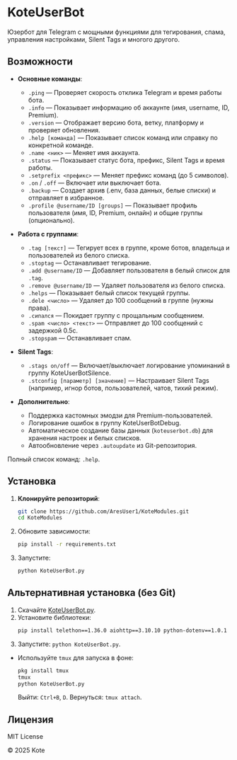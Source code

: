# KoteUserBot
Юзербот для Telegram с мощными функциями для тегирования, спама, управления настройками, Silent Tags и многого другого.

## Возможности
- **Основные команды**:
  - `.ping` — Проверяет скорость отклика Telegram и время работы бота.
  - `.info` — Показывает информацию об аккаунте (имя, username, ID, Premium).
  - `.version` — Отображает версию бота, ветку, платформу и проверяет обновления.
  - `.help [команда]` — Показывает список команд или справку по конкретной команде.
  - `.name <ник>` — Меняет имя аккаунта.
  - `.status` — Показывает статус бота, префикс, Silent Tags и время работы.
  - `.setprefix <префикс>` — Меняет префикс команд (до 5 символов).
  - `.on` / `.off` — Включает или выключает бота.
  - `.backup` — Создает архив (.env, база данных, белые списки) и отправляет в избранное.
  - `.profile @username/ID [groups]` — Показывает профиль пользователя (имя, ID, Premium, онлайн) и общие группы (опционально).

- **Работа с группами**:
  - `.tag [текст]` — Тегирует всех в группе, кроме ботов, владельца и пользователей из белого списка.
  - `.stoptag` — Останавливает тегирование.
  - `.add @username/ID` — Добавляет пользователя в белый список для `.tag`.
  - `.remove @username/ID` — Удаляет пользователя из белого списка.
  - `.helps` — Показывает белый список текущей группы.
  - `.dele <число>` — Удаляет до 100 сообщений в группе (нужны права).
  - `.сипался` — Покидает группу с прощальным сообщением.
  - `.spam <число> <текст>` — Отправляет до 100 сообщений с задержкой 0.5с.
  - `.stopspam` — Останавливает спам.

- **Silent Tags**:
  - `.stags on/off` — Включает/выключает логирование упоминаний в группу KoteUserBotSilence.
  - `.stconfig [параметр] [значение]` — Настраивает Silent Tags (например, игнор ботов, пользователей, чатов, тихий режим).

- **Дополнительно**:
  - Поддержка кастомных эмодзи для Premium-пользователей.
  - Логирование ошибок в группу KoteUserBotDebug.
  - Автоматическое создание базы данных (`koteuserbot.db`) для хранения настроек и белых списков.
  - Автообновление через `.autoupdate` из Git-репозитория.

Полный список команд: `.help`.

## Установка
1. **Клонируйте репозиторий**:
   ```bash
   git clone https://github.com/AresUser1/KoteModules.git
   cd KoteModules
     ```
     
2. Обновите зависимости:
   ```bash
   pip install -r requirements.txt
   ```
3. Запустите:
   ```bash
   python KoteUserBot.py
   ```

## Альтернативная установка (без Git)
1. Скачайте [KoteUserBot.py](https://raw.githubusercontent.com/AresUser1/KoteModules/main/KoteUserBot.py).
2. Установите библиотеки:
   ```bash
   pip install telethon==1.36.0 aiohttp==3.10.10 python-dotenv==1.0.1
   ```
3. Запустите: `python KoteUserBot.py`.

- Используйте `tmux` для запуска в фоне:
  ```bash
  pkg install tmux
  tmux
  python KoteUserBot.py
  ```
  Выйти: `Ctrl+B`, `D`. Вернуться: `tmux attach`.

## Лицензия
MIT License

© 2025 Kote
